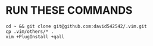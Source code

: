# RUN THESE COMMANDS
```
cd ~ && git clone git@github.com:david542542/.vim.git
cp .vim/others/* .
vim +PlugInstall +qall
```

